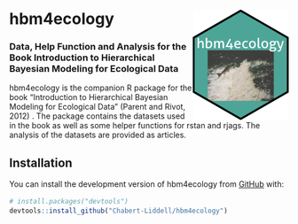 
<!-- README.md is generated from README.Rmd. Please edit that file -->

# hbm4ecology <img src="man/figures/hexapackage.png" align="right" height="200" style="float:right; height:200px;" />

<!-- badges: start -->
<!-- badges: end -->

### Data, Help Function and Analysis for the Book Introduction to Hierarchical Bayesian Modeling for Ecological Data

hbm4ecology is the companion R package for the book “Introduction to
Hierarchical Bayesian Modeling for Ecological Data” (Parent and Rivot,
2012) . The package contains the datasets used in the book as well as
some helper functions for rstan and rjags. The analysis of the datasets
are provided as articles.

## Installation

You can install the development version of hbm4ecology from
[GitHub](https://github.com/) with:

``` r
# install.packages("devtools")
devtools::install_github("Chabert-Liddell/hbm4ecology")
```
